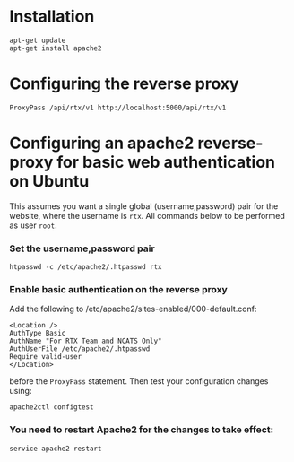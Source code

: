 # Installation

    apt-get update
    apt-get install apache2

# Configuring the reverse proxy

    ProxyPass /api/rtx/v1 http://localhost:5000/api/rtx/v1
    
# Configuring an apache2 reverse-proxy for basic web authentication on Ubuntu

This assumes you want a single global (username,password) pair for the website,
where the username is `rtx`.  All commands below to be performed as user `root`.

### Set the username,password pair 

    htpasswd -c /etc/apache2/.htpasswd rtx

### Enable basic authentication on the reverse proxy

Add the following to /etc/apache2/sites-enabled/000-default.conf:

    <Location />
    AuthType Basic
    AuthName "For RTX Team and NCATS Only"
    AuthUserFile /etc/apache2/.htpasswd
    Require valid-user
    </Location>

before the `ProxyPass` statement.  Then test your configuration changes using:

    apache2ctl configtest

### You need to restart Apache2 for the changes to take effect:

    service apache2 restart
